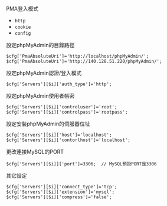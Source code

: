 PMA登入模式
- `http`
- `cookie`
- `config`

設定phpMyAdmin的目錄路徑
```
$cfg['PmaAbsoluteUri']='http://localhost/phpMyAdmin/';
$cfg['PmaAbsoluteUri']='http://140.128.51.220/phpMyAdmin/';
```

設定phpMyAdmin認證/登入模式
```
$cfg['Servers'][$i]['auth_type']='http';
```

設定phpMyAdmin使用者帳密
```
$cfg['Servers'][$i]['controluser']='root';
$cfg['Servers'][$i]['controlpass']='rootpass';
```

設定安裝phpMyAdmin的伺服器位址
```
$cfg['Servers'][$i]['host']='localhost';
$cfg['Servers'][$i]['contorlhost']='localhost';
```

更改連接MySQL的PORT
```
$cfg['Servers'][$i]]['port']=3306;	// MySQL預設PORT是3306
```

其它設定
```
$cfg['Servers'][$i]['connect_type']='tcp';
$cfg['Servers'][$i]['extension']='mysql';
$cfg['Servers'][$i]['compress']='false';
```
